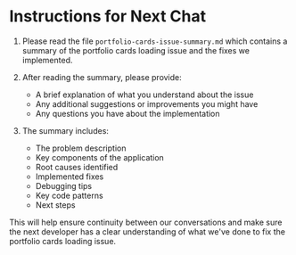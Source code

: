 # Instructions for Next Chat

1. Please read the file `portfolio-cards-issue-summary.md` which contains a summary of the portfolio cards loading issue and the fixes we implemented.

2. After reading the summary, please provide:
   - A brief explanation of what you understand about the issue
   - Any additional suggestions or improvements you might have
   - Any questions you have about the implementation

3. The summary includes:
   - The problem description
   - Key components of the application
   - Root causes identified
   - Implemented fixes
   - Debugging tips
   - Key code patterns
   - Next steps

This will help ensure continuity between our conversations and make sure the next developer has a clear understanding of what we've done to fix the portfolio cards loading issue. 